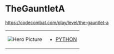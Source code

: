 # TheGauntletA 

https://codecombat.com/play/level/the-gauntlet-a
<table>
<tr>
<td>

![Hero Picture](hero.png?raw=true "Hero Picture")

</td>
<td>
<ul>
<li>

[PYTHON](TheGauntletA.py)

</li>
</td>
</tr>
<table>